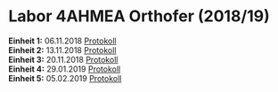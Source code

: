 # Labor 4AHMEA Orthofer (2018/19)  
**Einheit 1:** 06.11.2018 [Protokoll](https://github.com/HTLMechatronics/m15-la1-sx/blob/ortdam14/protokoll_g2_ortdam14_2018-11-06hz7.md)  
**Einheit 2:** 13.11.2018 [Protokoll](https://github.com/HTLMechatronics/m15-la1-sx/blob/ortdam14/protokoll_g2_ortdam14_2018-11-13.md)  
**Einheit 3:** 20.11.2018 [Protokoll](https://github.com/HTLMechatronics/m15-la1-sx/blob/ortdam14/protokoll_g2_ortdam14_2018-11-20.md)  
**Einheit 4:** 29.01.2019 [Protokoll](https://github.com/HTLMechatronics/m15-la1-sx/blob/ortdam14/protokoll_g2_ortdam14_2019-29-1.md.md)  
**Einheit 5:** 05.02.2019 [Protokoll](https://github.com/HTLMechatronics/m15-la1-sx/blob/ortdam14/protokoll_g2_ortdam14_2019-02-05.md)  
